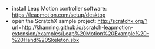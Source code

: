 - install Leap Motion controller software: https://leapmotion.com/setup/desktop
- open the ScratchX sample project: http://scratchx.org/?url=http://khanning.github.io/scratch-leapmotion-extension/examples/Leap%20Motion%20Example%20-%20Hand%20Skeleton.sbx
